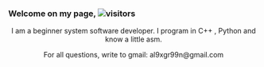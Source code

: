 ### Welcome on my page,  ![visitors](https://visitor-badge.glitch.me/badge?page_id=Vetalb60)

<p align="center">
I am a beginner system software developer. I program in C++ , Python and know a little asm.
</p>

<p align="center">
For all questions, write to gmail:
al9xgr99n@gmail.com
</p>
